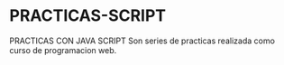 # PRACTICAS-SCRIPT
PRACTICAS CON JAVA SCRIPT
Son series de practicas realizada como curso de programacion web.
